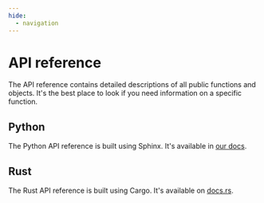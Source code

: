 ```yaml
---
hide:
  - navigation
---
```


# API reference

The API reference contains detailed descriptions of all public functions and objects.
It's the best place to look if you need information on a specific function.

## Python

The Python API reference is built using Sphinx.
It's available in [our docs](https://deepbiop.readthedocs.io/en/latest/).

## Rust

The Rust API reference is built using Cargo.
It's available on [docs.rs](https://docs.rs/deepbiop/latest/deepbiop).
